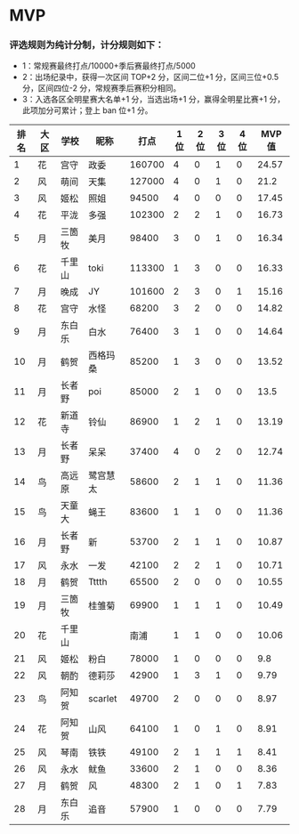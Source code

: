 # MVP

### 评选规则为纯计分制，计分规则如下：
  - 1：常规赛最终打点/10000+季后赛最终打点/5000
  - 2：出场纪录中，获得一次区间 TOP+2 分，区间二位+1 分，区间三位+0.5 分，区间四位-2 分，常规赛季后赛积分相同。
  - 3：入选各区全明星赛大名单+1 分，当选出场+1 分，赢得全明星比赛+1 分，此项加分可累计；登上 ban 位+1 分。
  
|排名	|大区	|学校	|昵称	|打点	|1位	|2位	|3位	|4位	|MVP值|
| -- | ---- | ---- | -------- | ----- | -- | -- | -- | -- | ---- |
|	1	|	花	|	宫守	|	政委	|	160700	|	4	|	0	|	1	|	0	|	24.57	|
|	2	|	风	|	萌间	|	天集	|	127000	|	4	|	0	|	1	|	0	|	21.2	|
|	3	|	风	|	姬松	|	照姐	|	94500	|	4	|	0	|	0	|	0	|	17.45	|
|	4	|	花	|	平泷	|	多强	|	102300	|	2	|	2	|	1	|	0	|	16.73	|
|	5	|	月	|	三箇牧	|	美月	|	98400	|	3	|	0	|	1	|	0	|	16.34	|
|	6	|	花	|	千里山	|	toki	|	113300	|	1	|	3	|	0	|	0	|	16.33	|
|	7	|	月	|	晚成	|	JY	|	101600	|	2	|	3	|	0	|	1	|	15.16	|
|	8	|	花	|	宫守	|	水怪	|	68200	|	3	|	2	|	0	|	0	|	14.82	|
|	9	|	月	|	东白乐	|	白水	|	76400	|	3	|	1	|	0	|	0	|	14.64	|
|	10	|	月	|	鹤贺	|	西格玛桑	|	85200	|	1	|	3	|	0	|	0	|	13.52	|
|	11	|	月	|	长者野	|	poi|	85000	|	2	|	1	|	0	|	0	|	13.5	|
|	12	|	花	|	新道寺	|	铃仙	|	86900	|	1	|	2	|	1	|	0	|	13.19	|
|	13	|	月	|	长者野	|	呆呆	|	37400	|	4	|	0	|	2	|	0	|	12.74	|
|	14	|	鸟	|	高远原	|	鹭宫慧太	|	58600	|	2	|	1	|	1	|	0	|	11.36	|
|	15	|	鸟	|	天童大	|	蝇王	|	83600	|	1	|	1	|	0	|	0	|	11.36	|
|	16	|	月	|	长者野	|	新	|	53700	|	2	|	1	|	1	|	0	|	10.87	|
|	17	|	风	|	永水	|	一发	|	42100	|	2	|	2	|	1	|	0	|	10.71	|
|	18	|	月	|	鹤贺	|	Tttth	|	65500	|	2	|	0	|	0	|	0	|	10.55	|
|	19	|	月	|	三箇牧	|	桂雏菊	|	69900	|	1	|	1	|	1	|	0	|	10.49	|
|	20	|	花	|	千里山	|	|	南浦	|	1	|	1	|	0	|	0	|	10.06	|
|	21	|	风	|	姬松	|	粉白	|	78000	|	1	|	0	|	0	|	0	|	9.8	|
|	22	|	风	|	朝酌	|	德莉莎	|	42900	|	1	|	3	|	1	|	0	|	9.79	|
|	23	|	鸟	|	阿知贺	|	scarlet	|	49700	|	2	|	0	|	0	|	0	|	8.97	|
|	24	|	花	|	阿知贺	|	山风	|	64100	|	1	|	0	|	1	|	0	|	8.91	|
|	25	|	风	|	琴南	|	铁铁	|	49100	|	2	|	1	|	1	|	1	|	8.41	|
|	26	|	风	|	永水	|	鱿鱼	|	33600	|	2	|	1	|	0	|	0	|	8.36	|
|	27	|	月	|	鹤贺	|	风	|	48300	|	2	|	1	|	0	|	1	|	7.83	|
|	28	|	月	|	东白乐	|	追音	|	57900	|	1	|	0	|	0	|	0	|	7.79	|




